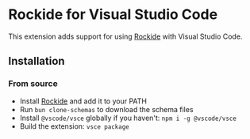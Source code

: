 # Rockide for Visual Studio Code

This extension adds support for using [Rockide](https://github.com/ink0rr/rockide) with Visual Studio Code.

## Installation

### From source

- Install [Rockide](https://github.com/ink0rr/rockide) and add it to your PATH
- Run `bun clone-schemas` to download the schema files
- Install `@vscode/vsce` globally if you haven't: `npm i -g @vscode/vsce`
- Build the extension: `vsce package`
